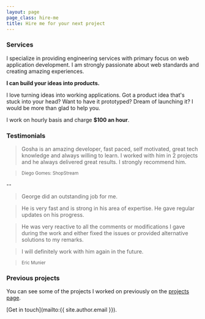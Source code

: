 ```yaml
---
layout: page
page_class: hire-me
title: Hire me for your next project
--- 
```


### Services

I specialize in providing engineering services with primary focus on web
application development. I am strongly passionate about web standards
and creating amazing experiences.

**I can build your ideas into products.**

I love turning ideas into working applications. Got a product idea
that's stuck into your head? Want to have it prototyped?  Dream of
launching it? I would be more than glad to help you.

I work on hourly basis and charge **$100 an hour**.

### Testimonials

> Gosha is an amazing developer, fast paced, self motivated, great tech
> knowledge and always willing to learn. I worked with him in 2 projects
> and he always delivered great results. I strongly recommend him.

> <small>Diego Gomes: ShopStream</small>

--

> George did an outstanding job for me.

> He is very fast and is strong in his area of expertise.
> He gave regular updates on his progress.

> He was very reactive to all the comments or modifications I gave during
> the work and either fixed the issues or provided alternative solutions
> to my remarks.

> I will definitely work with him again in the future.

> <small>Eric Munier</small>

### Previous projects

You can see some of the projects I worked on previously on the [projects
page](/projects.html).

[Get in touch](mailto:{{ site.author.email }}).
